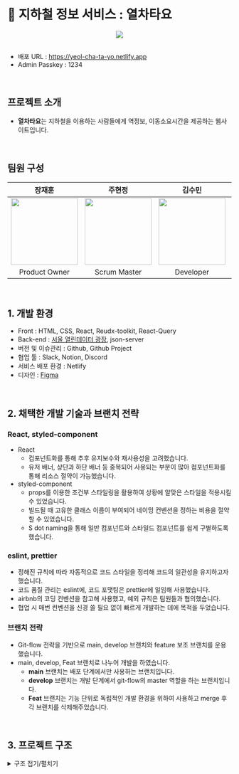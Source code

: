 # 🚆 지하철 정보 서비스 : 열차타요
<div align="center">
  <img src="https://github.com/joooo24/react-metro/assets/58600024/bc1446c2-6a28-46fd-8621-b20cae7c5c3c">
</div>

<br>

- 배포 URL : https://yeol-cha-ta-yo.netlify.app
- Admin Passkey : 1234 

<br>

## 프로젝트 소개

- **열차타요**는 지하철을 이용하는 사람들에게 역정보, 이동소요시간을 제공하는 웹사이트입니다.

<br>

## 팀원 구성

<div align="center">

| **장재훈** | **주현정** | **김수민** | **김수향** | **이상훈** |
| :------: |  :------: | :------: | :------: | :------: |
| [<img src="https://avatars.githubusercontent.com/u/58600024?s=64&v=4" height=150 width=150> <br/>](https://github.com/jjhoooon) | [<img src="https://avatars.githubusercontent.com/u/61533589?s=64&v=4" height=150 width=150> <br/>](https://github.com/joooo24) | [<img src="https://avatars.githubusercontent.com/u/95954000?s=64&v=4" height=150 width=150> <br/>](https://github.com/ssuminii) | [<img src="https://avatars.githubusercontent.com/u/156069479?s=64&v=4" height=150 width=150> <br/>](https://github.com/suhyang1166) | [<img src="https://avatars.githubusercontent.com/u/114380985?s=64&v=4" height=150 width=150> <br/>](https://github.com/leesanghun0) |
| Product Owner |  Scrum Master | Developer | Developer | Developer |
</div>

<br>

## 1. 개발 환경

- Front : HTML, CSS, React, Reudx-toolkit, React-Query
- Back-end : [서울 열린데이터 광장](https://data.seoul.go.kr/dataList/datasetList.do), json-server
- 버전 및 이슈관리 : Github, Github Project
- 협업 툴 : Slack, Notion, Discord
- 서비스 배포 환경 : Netlify
- 디자인 : [Figma](https://www.figma.com/file/tCF0bHEYY8Y6dv82xYS2qu/team3-metro?type=design&node-id=33-265&mode=design&t=dCaltVO6ay45OoiT-0)
<br>

## 2. 채택한 개발 기술과 브랜치 전략

### React, styled-component

- React
    - 컴포넌트화를 통해 추후 유지보수와 재사용성을 고려했습니다.
    - 유저 배너, 상단과 하단 배너 등 중복되어 사용되는 부분이 많아 컴포넌트화를 통해 리소스 절약이 가능했습니다.
- styled-component
    - props를 이용한 조건부 스타일링을 활용하여 상황에 알맞은 스타일을 적용시킬 수 있었습니다.
    - 빌드될 때 고유한 클래스 이름이 부여되어 네이밍 컨벤션을 정하는 비용을 절약할 수 있었습니다.
    - S dot naming을 통해 일반 컴포넌트와 스타일드 컴포넌트를 쉽게 구별하도록 했습니다.
    

### eslint, prettier

- 정해진 규칙에 따라 자동적으로 코드 스타일을 정리해 코드의 일관성을 유지하고자 했습니다.
- 코드 품질 관리는 eslint에, 코드 포맷팅은 prettier에 일임해 사용했습니다.
- airbnb의 코딩 컨벤션을 참고해 사용했고, 예외 규칙은 팀원들과 협의했습니다.
- 협업 시 매번 컨벤션을 신경 쓸 필요 없이 빠르게 개발하는 데에 목적을 두었습니다.

### 브랜치 전략

- Git-flow 전략을 기반으로 main, develop 브랜치와 feature 보조 브랜치를 운용했습니다.
- main, develop, Feat 브랜치로 나누어 개발을 하였습니다.
    - **main** 브랜치는 배포 단계에서만 사용하는 브랜치입니다.
    - **develop** 브랜치는 개발 단계에서 git-flow의 master 역할을 하는 브랜치입니다.
    - **Feat** 브랜치는 기능 단위로 독립적인 개발 환경을 위하여 사용하고 merge 후 각 브랜치를 삭제해주었습니다.

<br>

## 3. 프로젝트 구조

<details>
<summary>구조 접기/펼치기</summary>
<div markdown="1">

```
📦src
 ┣ 📂actions
 ┃ ┣ 📜authenticateActions.js
 ┃ ┗ 📜favoritesActions.js
 ┣ 📂assets
 ┃ ┗ 📂images
 ┃ ┃ ┣ 📂line
 ┃ ┃ ┃ ┣ 📜line1.png
 ┃ ┃ ┃ ┣ 📜line2.png
 ┃ ┃ ┃ ┣ 📜line3.png
 ┃ ┃ ┃ ┣ 📜line4.png
 ┃ ┃ ┃ ┣ 📜line5.png
 ┃ ┃ ┃ ┣ 📜line6.png
 ┃ ┃ ┃ ┣ 📜line7.png
 ┃ ┃ ┃ ┗ 📜line8.png
 ┃ ┃ ┣ 📜left-arrow.svg
 ┃ ┃ ┣ 📜login.svg
 ┃ ┃ ┣ 📜mainlogo.svg
 ┃ ┃ ┣ 📜menuclose.svg
 ┃ ┃ ┣ 📜menusearch.svg
 ┃ ┃ ┣ 📜right-arrow.svg
 ┃ ┃ ┣ 📜search.svg
 ┃ ┃ ┣ 📜seoul-metro-map.svg
 ┃ ┃ ┣ 📜seoul-metro.svg
 ┃ ┃ ┣ 📜sidebar-main-img.svg
 ┃ ┃ ┣ 📜sorry.png
 ┃ ┃ ┣ 📜star.svg
 ┃ ┃ ┣ 📜subway.png
 ┃ ┃ ┗ 📜toggle.svg
 ┣ 📂common
 ┃ ┣ 📂FavoriteStationList
 ┃ ┃ ┣ 📜FavoriteStationList.css
 ┃ ┃ ┗ 📜FavoriteStationList.jsx
 ┃ ┗ 📂KakaoMap
 ┃ ┃ ┗ 📜KakaoMap.js
 ┣ 📂components
 ┃ ┗ 📂SideBar
 ┃ ┃ ┣ 📜SideBar.css
 ┃ ┃ ┗ 📜SideBar.jsx
 ┣ 📂hooks
 ┃ ┣ 📜useFavorites.js
 ┃ ┣ 📜useRealtimePosition.js
 ┃ ┣ 📜useSearchFirstAndLastTime.js
 ┃ ┣ 📜useStationAddress.js
 ┃ ┣ 📜useStationFullTIme.js
 ┃ ┣ 📜useStationInfo.js
 ┃ ┣ 📜useStationNameInfo.js
 ┃ ┣ 📜useStationPosition.js
 ┃ ┣ 📜useStationReqre.js
 ┃ ┣ 📜useStationReqreAll.js
 ┃ ┗ 📜useStationReqreTime.js
 ┣ 📂layouts
 ┃ ┣ 📂component
 ┃ ┃ ┣ 📂Footer
 ┃ ┃ ┃ ┣ 📜Footer.css
 ┃ ┃ ┃ ┗ 📜Footer.jsx
 ┃ ┃ ┣ 📜Header.css
 ┃ ┃ ┗ 📜Header.jsx
 ┃ ┣ 📜AppLayout.css
 ┃ ┗ 📜AppLayout.jsx
 ┣ 📂pages
 ┃ ┣ 📂AdminPage
 ┃ ┃ ┣ 📂component
 ┃ ┃ ┃ ┣ 📜ReceiveList.css
 ┃ ┃ ┃ ┗ 📜ReceiveList.jsx
 ┃ ┃ ┣ 📜AdminPage.jsx
 ┃ ┃ ┗ 📜AdminPage.style.css
 ┃ ┣ 📂LoginPage
 ┃ ┃ ┣ 📜LoginPage.css
 ┃ ┃ ┗ 📜LoginPage.jsx
 ┃ ┣ 📂MainPage
 ┃ ┃ ┣ 📂component
 ┃ ┃ ┃ ┗ 📂SearchFrom
 ┃ ┃ ┃ ┃ ┣ 📜SearchForm.css
 ┃ ┃ ┃ ┃ ┗ 📜SearchForm.jsx
 ┃ ┃ ┣ 📜MainPage.css
 ┃ ┃ ┗ 📜MainPage.jsx
 ┃ ┣ 📂ResultPage
 ┃ ┃ ┣ 📂component
 ┃ ┃ ┃ ┣ 📂DepartureArrivalTime
 ┃ ┃ ┃ ┃ ┣ 📜DepartureArrivalTime.jsx
 ┃ ┃ ┃ ┃ ┗ 📜DepartureArrivalTime.style.css
 ┃ ┃ ┃ ┣ 📂ReportForm
 ┃ ┃ ┃ ┃ ┣ 📜ReportForm.jsx
 ┃ ┃ ┃ ┃ ┗ 📜ReportForm.style.css
 ┃ ┃ ┃ ┣ 📂RequiredTime
 ┃ ┃ ┃ ┃ ┣ 📜RequiredTime.jsx
 ┃ ┃ ┃ ┃ ┗ 📜RequiredTime.style.css
 ┃ ┃ ┃ ┣ 📜Stopover.css
 ┃ ┃ ┃ ┗ 📜Stopover.jsx
 ┃ ┃ ┣ 📜ResultPage.css
 ┃ ┃ ┗ 📜ResultPage.jsx
 ┃ ┣ 📂StationDetailPage
 ┃ ┃ ┣ 📂component
 ┃ ┃ ┃ ┣ 📂ArrivalInfo
 ┃ ┃ ┃ ┃ ┗ 📜ArrivalInfo.jsx
 ┃ ┃ ┃ ┣ 📂FullSubwayMap
 ┃ ┃ ┃ ┃ ┣ 📜FullSubwayMap.css
 ┃ ┃ ┃ ┃ ┗ 📜FullSubwayMap.jsx
 ┃ ┃ ┃ ┣ 📂FullTimetable
 ┃ ┃ ┃ ┃ ┣ 📜FullTimetable.css
 ┃ ┃ ┃ ┃ ┗ 📜FullTimetable.jsx
 ┃ ┃ ┃ ┣ 📂RealTimeInfo
 ┃ ┃ ┃ ┃ ┗ 📜RealTimeInfo.jsx
 ┃ ┃ ┃ ┣ 📂StationAddressInfo
 ┃ ┃ ┃ ┃ ┗ 📜StationAddressInfo.jsx
 ┃ ┃ ┃ ┗ 📂StationList
 ┃ ┃ ┃ ┃ ┗ 📜StationList.jsx
 ┃ ┃ ┣ 📜StationDetailPage.css
 ┃ ┃ ┗ 📜StationDetailPage.jsx
 ┃ ┣ 📜ErrorPage.jsx
 ┃ ┣ 📜NotFoundPage.jsx
 ┃ ┗ 📜PrivateRoute.jsx
 ┣ 📂store
 ┃ ┣ 📜authenticateReducer.js
 ┃ ┣ 📜favoritesSlice.js
 ┃ ┣ 📜index.js
 ┃ ┗ 📜reportsSlice.js
 ┣ 📂utils
 ┃ ┣ 📂time
 ┃ ┃ ┣ 📜addMinutes.js
 ┃ ┃ ┣ 📜calTime.js
 ┃ ┃ ┗ 📜timeToMinutes.js
 ┃ ┗ 📜api.js
 ┣ 📜App.css
 ┣ 📜App.js
 ┣ 📜App.test.js
 ┣ 📜index.css
 ┣ 📜index.js
 ┣ 📜logo.svg
 ┣ 📜reportWebVitals.js
 ┗ 📜setupTests.js
```
</div>
</details>
<br>

